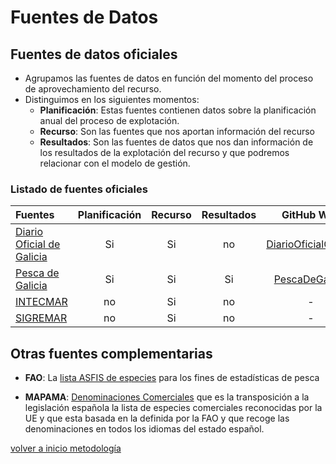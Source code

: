 # Fuentes de Datos

## Fuentes de datos oficiales

* Agrupamos las fuentes de datos en función del momento del proceso de aprovechamiento del recurso. 
* Distinguimos en los siguientes momentos:
    + __Planificación__: Estas fuentes contienen datos sobre la planificación anual del proceso de explotación.
    + __Recurso__: Son las fuentes que nos aportan información del recurso
    + __Resultados__: Son las fuentes de datos que nos dan información de los resultados de la explotación del recurso y que podremos relacionar con el modelo de gestión.

### Listado de fuentes oficiales

|Fuentes|Planificación|Recurso|Resultados|GitHub Wiki|
|:------|:-----------:|:-----:|:--------:|:---------:|
|[Diario Oficial de Galicia](DiarioOficialGalicia.md)|Si|Si|no|[DiarioOficialGalicia](https://github.com/galirema/galirema/wiki/DiarioOficialGalicia)|
|[Pesca de Galicia](PescaDeGalicia.md)|Si|Si|Si|[PescaDeGalicia](https://github.com/galirema/galirema/wiki/PescaDeGalicia)|
|[INTECMAR](InstitutoTecnologicoMedioMariño.md)|no|Si|no|-|
|[SIGREMAR](IndiceSigremar.md)|no|Si|no|-|


## Otras fuentes complementarias

* __FAO__: La [lista ASFIS de especies](http://www.fao.org/fishery/collection/asfis/es) para los fines de estadísticas de pesca 

* __MAPAMA__:  [Denominaciones Comerciales](http://www.mapama.gob.es/es/pesca/temas/mercados-economia-pesquera/2Denomin_comerc.aspx#) que es la transposición a la legislación española la lista de especies comerciales reconocidas por la UE y que esta basada en la definida por la FAO y que recoge las denominaciones en todos los idiomas del estado español.



[volver a inicio metodología](MetodologiaInicio.md)
